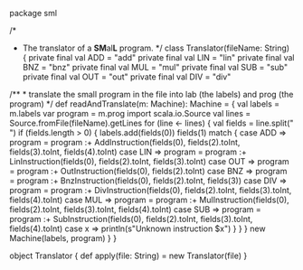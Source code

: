 package sml

/*
 * The translator of a <b>S</b><b>M</b>al<b>L</b> program.
 */
class Translator(fileName: String) {
  private final val ADD = "add"
  private final val LIN = "lin"
  private final val BNZ = "bnz"
  private final val MUL = "mul"
  private final val SUB = "sub"
  private final val OUT = "out"
  private final val DIV = "div"

  /**
    * translate the small program in the file into lab (the labels) and prog (the program)
    */
  def readAndTranslate(m: Machine): Machine = {
    val labels = m.labels
    var program = m.prog
    import scala.io.Source
    val lines = Source.fromFile(fileName).getLines
    for (line <- lines) {
      val fields = line.split(" ")
      if (fields.length > 0) {
        labels.add(fields(0))
        fields(1) match {
          case ADD =>
            program = program :+ AddInstruction(fields(0), fields(2).toInt, fields(3).toInt, fields(4).toInt)
          case LIN =>
            program = program :+ LinInstruction(fields(0), fields(2).toInt, fields(3).toInt)
          case OUT =>
            program = program :+ OutInstruction(fields(0), fields(2).toInt)
          case BNZ =>
            program = program :+ BnzInstruction(fields(0), fields(2).toInt, fields(3))
          case DIV =>
            program = program :+ DivInstruction(fields(0), fields(2).toInt, fields(3).toInt, fields(4).toInt)
          case MUL =>
            program = program :+ MulInstruction(fields(0), fields(2).toInt, fields(3).toInt, fields(4).toInt)
          case SUB =>
            program = program :+ SubInstruction(fields(0), fields(2).toInt, fields(3).toInt, fields(4).toInt)
          case x =>
            println(s"Unknown instruction $x")
        }
      }
    }
    new Machine(labels, program)
  }
}

object Translator {
  def apply(file: String) = new Translator(file)
}
